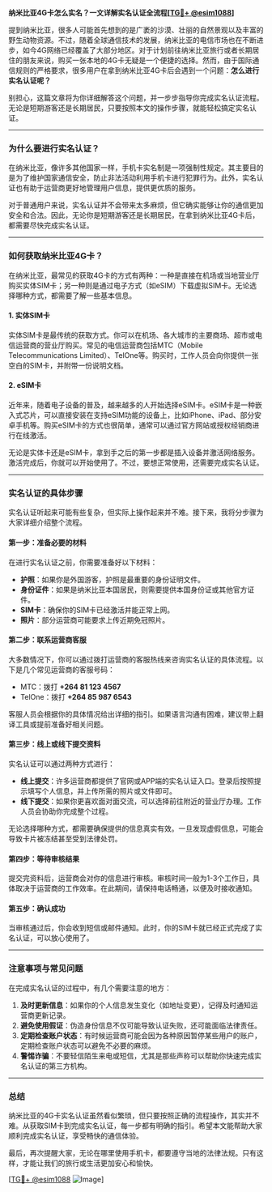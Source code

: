 **纳米比亚4G卡怎么实名？一文详解实名认证全流程[[TG💪+ @esim1088](https://t.me/s/esim1088)]**

提到纳米比亚，很多人可能首先想到的是广袤的沙漠、壮丽的自然景观以及丰富的野生动物资源。不过，随着全球通信技术的发展，纳米比亚的电信市场也在不断进步，如今4G网络已经覆盖了大部分地区。对于计划前往纳米比亚旅行或者长期居住的朋友来说，购买一张本地的4G卡无疑是一个便捷的选择。然而，由于国际通信规则的严格要求，很多用户在拿到纳米比亚4G卡后会遇到一个问题：**怎么进行实名认证呢？**

别担心，这篇文章将为你详细解答这个问题，并一步步指导你完成实名认证流程。无论是短期游客还是长期居民，只要按照本文的操作步骤，就能轻松搞定实名认证。

---

### **为什么要进行实名认证？**

在纳米比亚，像许多其他国家一样，手机卡实名制是一项强制性规定。其主要目的是为了维护国家通信安全，防止非法活动利用手机卡进行犯罪行为。此外，实名认证也有助于运营商更好地管理用户信息，提供更优质的服务。

对于普通用户来说，实名认证并不会带来太多麻烦，但它确实能够让你的通信更加安全和合法。因此，无论你是短期游客还是长期居民，在拿到纳米比亚4G卡后，都需要尽快完成实名认证。

---

### **如何获取纳米比亚4G卡？**

在纳米比亚，最常见的获取4G卡的方式有两种：一种是直接在机场或当地营业厅购买实体SIM卡；另一种则是通过电子方式（如eSIM）下载虚拟SIM卡。无论选择哪种方式，都需要了解一些基本信息。

#### **1. 实体SIM卡**
实体SIM卡是最传统的获取方式。你可以在机场、各大城市的主要商场、超市或电信运营商的营业厅购买。常见的电信运营商包括MTC（Mobile Telecommunications Limited）、TelOne等。购买时，工作人员会向你提供一张空白的SIM卡，并附带一份说明文档。

#### **2. eSIM卡**
近年来，随着电子设备的普及，越来越多的人开始选择eSIM卡。eSIM卡是一种嵌入式芯片，可以直接安装在支持eSIM功能的设备上，比如iPhone、iPad、部分安卓手机等。购买eSIM卡的方式也很简单，通常可以通过官方网站或授权经销商进行在线激活。

无论是实体卡还是eSIM卡，拿到手之后的第一步都是插入设备并激活网络服务。激活完成后，你就可以开始使用了。不过，要想正常使用，还需要完成实名认证。

---

### **实名认证的具体步骤**

实名认证听起来可能有些复杂，但实际上操作起来并不难。接下来，我将分步骤为大家详细介绍整个流程。

#### **第一步：准备必要的材料**
在进行实名认证之前，你需要准备好以下材料：
- **护照**：如果你是外国游客，护照是最重要的身份证明文件。
- **身份证件**：如果是纳米比亚本国居民，则需要提供本国身份证或其他官方证件。
- **SIM卡**：确保你的SIM卡已经激活并能正常上网。
- **照片**：部分运营商可能要求上传近期免冠照片。

#### **第二步：联系运营商客服**
大多数情况下，你可以通过拨打运营商的客服热线来咨询实名认证的具体流程。以下是几个常见运营商的客服号码：
- MTC：拨打 **+264 81 123 4567**
- TelOne：拨打 **+264 85 987 6543**

客服人员会根据你的具体情况给出详细的指引。如果语言沟通有困难，建议带上翻译工具或提前准备好相关问题。

#### **第三步：线上或线下提交资料**
实名认证可以通过两种方式进行：
- **线上提交**：许多运营商都提供了官网或APP端的实名认证入口。登录后按照提示填写个人信息，并上传所需的照片或文件即可。
- **线下提交**：如果你更喜欢面对面交流，可以选择前往附近的营业厅办理。工作人员会协助你完成整个过程。

无论选择哪种方式，都需要确保提供的信息真实有效。一旦发现虚假信息，可能会导致卡片被冻结甚至受到法律处罚。

#### **第四步：等待审核结果**
提交完资料后，运营商会对你的信息进行审核。审核时间一般为1-3个工作日，具体取决于运营商的工作效率。在此期间，请保持电话畅通，以便及时接收通知。

#### **第五步：确认成功**
当审核通过后，你会收到短信或邮件通知。此时，你的SIM卡就已经正式完成了实名认证，可以放心使用了。

---

### **注意事项与常见问题**

在完成实名认证的过程中，有几个需要注意的地方：

1. **及时更新信息**：如果你的个人信息发生变化（如地址变更），记得及时通知运营商更新记录。
2. **避免使用假证**：伪造身份信息不仅可能导致认证失败，还可能面临法律责任。
3. **定期检查账户状态**：有时候运营商可能会因为各种原因暂停某些用户的账户，定期检查账户状态可以避免不必要的麻烦。
4. **警惕诈骗**：不要轻信陌生来电或短信，尤其是那些声称可以帮助你快速完成实名认证的第三方机构。

---

### **总结**

纳米比亚的4G卡实名认证虽然看似繁琐，但只要按照正确的流程操作，其实并不难。从获取SIM卡到完成实名认证，每一步都有明确的指引。希望本文能帮助大家顺利完成实名认证，享受畅快的通信体验。

最后，再次提醒大家，无论在哪里使用手机卡，都要遵守当地的法律法规。只有这样，才能让我们的旅行或生活更加安心和愉快。

[[TG💪+ @esim1088](https://t.me/s/esim1088) ![Image](https://i.postimg.cc/4NQfJmqS/Snipaste-2025-05-13-00-14-12.png)]
